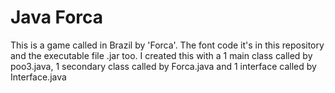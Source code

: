 # Java Forca

This is a game called in Brazil by 'Forca'. The font code it's in this repository and the executable file .jar too.
I created this with a 1 main class called by poo3.java, 1 secondary class called by Forca.java and 1 interface called by Interface.java 
